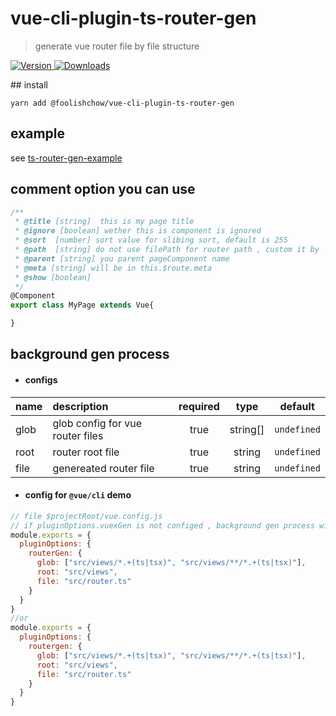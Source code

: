 # vue-cli-plugin-ts-router-gen

> generate vue router file by file structure 

<p>
    <a href="https://www.npmjs.com/package/@foolishchow/vue-cli-plugin-ts-router-gen">
        <img src="https://img.shields.io/npm/v/@foolishchow/vue-cli-plugin-ts-router-gen.svg" alt="Version">
    </a> 
    <a href="https://www.npmjs.com/package/@foolishchow/vue-cli-plugin-ts-router-gen">
        <img src="https://img.shields.io/npm/dm/@foolishchow/vue-cli-plugin-ts-router-gen.svg" alt="Downloads">
    </a>
</p>
## install

```
yarn add @foolishchow/vue-cli-plugin-ts-router-gen
```

## example  
see [ts-router-gen-example](https://github.com/foolishchow/ts-router-gen-example)   

## comment option you can use
```typescript
/**
 * @title [string]  this is my page title
 * @ignore [boolean] wether this is component is ignored
 * @sort  [number] sort value for slibing sort, default is 255
 * @path  [string] do not use filePath for router path , custom it by  self
 * @parent [string] you parent pageComponent name 
 * @meta [string] will be in this.$route.meta
 * @show [boolean] 
 */
@Component
export class MyPage extends Vue{

}
```

## background gen process
- #### configs   

| name | description                      | required |   type   |   default   |
| ---- | :------------------------------- | :------: | :------: | :---------: |
| glob | glob config for vue router files |   true   | string[] | `undefined` |
| root | router root file                 |   true   |  string  | `undefined` |
| file | genereated router file           |   true   |  string  | `undefined` |

- ####  config for `@vue/cli` demo
```js
// file $projectRoot/vue.config.js
// if pluginOptions.vuexGen is not configed , background gen process will not start
module.exports = {
  pluginOptions: {
    routerGen: {
      glob: ["src/views/*.+(ts|tsx)", "src/views/**/*.+(ts|tsx)"],
      root: "src/views",
      file: "src/router.ts"
    }
  }
}
//or
module.exports = {
  pluginOptions: {
    routergen: {
      glob: ["src/views/*.+(ts|tsx)", "src/views/**/*.+(ts|tsx)"],
      root: "src/views",
      file: "src/router.ts"
    }
  }
}
```